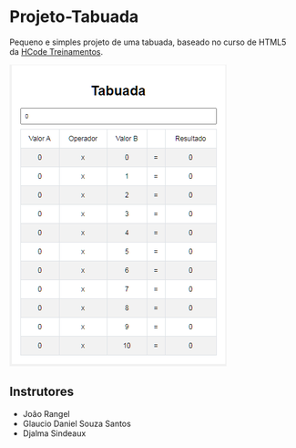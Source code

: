 # Projeto-Tabuada
Pequeno e simples projeto de uma tabuada, baseado no curso de HTML5 da <a href = "https://hcode.com.br"/>HCode Treinamentos</a>.

<img src="https://github.com/nandacruz/Projeto-Tabuada/blob/master/Tabuada/project_img/Screenshot.png">

<h2>Instrutores</h2> 

- João Rangel
- Glaucio Daniel Souza Santos
- Djalma Sindeaux
